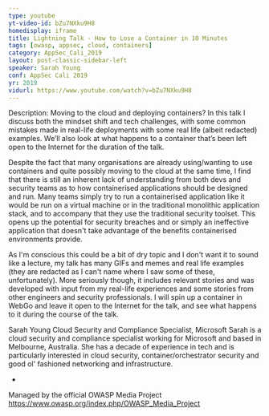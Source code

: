 ```yaml
---
type: youtube
yt-video-id: bZu7NXku9H8
homedisplay: iframe
title: Lightning Talk - How to Lose a Container in 10 Minutes
tags: [owasp, appsec, cloud, containers]
category: AppSec_Cali_2019
layout: post-classic-sidebar-left
speaker: Sarah Young
conf: AppSec Cali 2019
yr: 2019
vidurl: https://www.youtube.com/watch?v=bZu7NXku9H8
---
```

Description: Moving to the cloud and deploying containers? In this talk I discuss both the mindset shift and tech challenges, with some common mistakes made in real-life deployments with some real life (albeit redacted) examples. We’ll also look at what happens to a container that’s been left open to the Internet for the duration of the talk.

Despite the fact that many organisations are already using/wanting to use containers and quite possibly moving to the cloud at the same time, I find that there is still an inherent lack of understanding from both devs and security teams as to how containerised applications should be designed and run. Many teams simply try to run a containerised application like it would be run on a virtual machine or in the traditional monolithic application stack, and to accompany that they use the traditional security toolset. This opens up the potential for security breaches and or simply an ineffective application that doesn't take advantage of the benefits containerised environments provide.

As I'm conscious this could be a bit of dry topic and I don't want it to sound like a lecture, my talk has many GIFs and memes and real life examples (they are redacted as I can't name where I saw some of these, unfortunately). More seriously though, it includes relevant stories and was developed with input from my real-life experiences and some stories from other engineers and security professionals. I will spin up a container in WebGo and leave it open to the Internet for the talk, and see what happens to it during the course of the talk.

Sarah Young
Cloud Security and Compliance Specialist, Microsoft
Sarah is a cloud security and compliance specialist working for Microsoft and based in Melbourne, Australia. She has a decade of experience in tech and is particularly interested in cloud security, container/orchestrator security and good ol' fashioned networking and infrastructure.

-

Managed by the official OWASP Media Project https://www.owasp.org/index.php/OWASP_Media_Project
